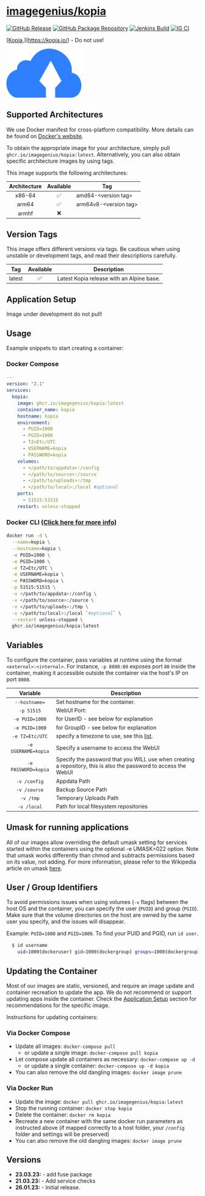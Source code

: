 <!-- DO NOT EDIT THIS FILE MANUALLY  -->

# [imagegenius/kopia](https://github.com/imagegenius/docker-kopia)

[![GitHub Release](https://img.shields.io/github/release/imagegenius/docker-kopia.svg?color=007EC6&labelColor=555555&logoColor=ffffff&style=for-the-badge&logo=github)](https://github.com/imagegenius/docker-kopia/releases)
[![GitHub Package Repository](https://shields.io/badge/GitHub%20Package-blue?logo=github&logoColor=ffffff&style=for-the-badge)](https://github.com/imagegenius/docker-kopia/packages)
[![Jenkins Build](https://img.shields.io/jenkins/build?labelColor=555555&logoColor=ffffff&style=for-the-badge&jobUrl=https%3A%2F%2Fci.imagegenius.io%2Fjob%2FDocker-Pipeline-Builders%2Fjob%2Fdocker-kopia%2Fjob%2Fmain%2F&logo=jenkins)](https://ci.imagegenius.io/job/Docker-Pipeline-Builders/job/docker-kopia/job/main/)
[![IG CI](https://img.shields.io/badge/dynamic/yaml?color=007EC6&labelColor=555555&logoColor=ffffff&style=for-the-badge&label=CI&query=CI&url=https%3A%2F%2Fci-tests.imagegenius.io%2Fkopia%2Flatest-main%2Fci-status.yml)](https://ci-tests.imagegenius.io/kopia/latest-main/index.html)

[[Kopia](https://kopia.io/),](https://kopia.io/) - Do not use!

[![kopia](https://raw.githubusercontent.com/kopia/kopia/master/icons/kopia.svg)](https://kopia.io/)

## Supported Architectures

We use Docker manifest for cross-platform compatibility. More details can be found on [Docker's website](https://github.com/docker/distribution/blob/master/docs/spec/manifest-v2-2.md#manifest-list).

To obtain the appropriate image for your architecture, simply pull `ghcr.io/imagegenius/kopia:latest`. Alternatively, you can also obtain specific architecture images by using tags.

This image supports the following architectures:

| Architecture | Available | Tag |
| :----: | :----: | ---- |
| x86-64 | ✅ | amd64-\<version tag\> |
| arm64 | ✅ | arm64v8-\<version tag\> |
| armhf | ❌ | |

## Version Tags

This image offers different versions via tags. Be cautious when using unstable or development tags, and read their descriptions carefully.

| Tag | Available | Description |
| :----: | :----: |--- |
| latest | ✅ | Latest Kopia release with an Alpine base. |
## Application Setup

Image under development do not pull!

## Usage

Example snippets to start creating a container:

### Docker Compose

```yaml
---
version: "2.1"
services:
  kopia:
    image: ghcr.io/imagegenius/kopia:latest
    container_name: kopia
    hostname: kopia
    environment:
      - PUID=1000
      - PGID=1000
      - TZ=Etc/UTC
      - USERNAME=kopia
      - PASSWORD=kopia
    volumes:
      - </path/to/appdata>:/config
      - </path/to/source>:/source
      - </path/to/uploads>:/tmp
      - </path/to/local>:/local #optional
    ports:
      - 51515:51515
    restart: unless-stopped
```

### Docker CLI ([Click here for more info](https://docs.docker.com/engine/reference/commandline/cli/))

```bash
docker run -d \
  --name=kopia \
  --hostname=kopia \
  -e PUID=1000 \
  -e PGID=1000 \
  -e TZ=Etc/UTC \
  -e USERNAME=kopia \
  -e PASSWORD=kopia \
  -p 51515:51515 \
  -v </path/to/appdata>:/config \
  -v </path/to/source>:/source \
  -v </path/to/uploads>:/tmp \
  -v </path/to/local>:/local `#optional` \
  --restart unless-stopped \
  ghcr.io/imagegenius/kopia:latest

```

## Variables

To configure the container, pass variables at runtime using the format `<external>:<internal>`. For instance, `-p 8080:80` exposes port `80` inside the container, making it accessible outside the container via the host's IP on port `8080`.

| Variable | Description |
| :----: | --- |
| `--hostname=` | Set hostname for the container. |
| `-p 51515` | WebUI Port: |
| `-e PUID=1000` | for UserID - see below for explanation |
| `-e PGID=1000` | for GroupID - see below for explanation |
| `-e TZ=Etc/UTC` | specify a timezone to use, see this [list](https://en.wikipedia.org/wiki/List_of_tz_database_time_zones#List). |
| `-e USERNAME=kopia` | Specify a username to access the WebUI |
| `-e PASSWORD=kopia` | Specify the password that you WILL use when creating a repository, this is also the password to access the WebUI |
| `-v /config` | Appdata Path |
| `-v /source` | Backup Source Path |
| `-v /tmp` | Temporary Uploads Path |
| `-v /local` | Path for local filesystem repositories |

## Umask for running applications

All of our images allow overriding the default umask setting for services started within the containers using the optional -e UMASK=022 option. Note that umask works differently than chmod and subtracts permissions based on its value, not adding. For more information, please refer to the Wikipedia article on umask [here](https://en.wikipedia.org/wiki/Umask).

## User / Group Identifiers

To avoid permissions issues when using volumes (`-v` flags) between the host OS and the container, you can specify the user (`PUID`) and group (`PGID`). Make sure that the volume directories on the host are owned by the same user you specify, and the issues will disappear.

Example: `PUID=1000` and `PGID=1000`. To find your PUID and PGID, run `id user`.

```bash
  $ id username
    uid=1000(dockeruser) gid=1000(dockergroup) groups=1000(dockergroup)
```

## Updating the Container

Most of our images are static, versioned, and require an image update and container recreation to update the app. We do not recommend or support updating apps inside the container. Check the [Application Setup](#application-setup) section for recommendations for the specific image.

Instructions for updating containers:

### Via Docker Compose

* Update all images: `docker-compose pull`
  * or update a single image: `docker-compose pull kopia`
* Let compose update all containers as necessary: `docker-compose up -d`
  * or update a single container: `docker-compose up -d kopia`
* You can also remove the old dangling images: `docker image prune`

### Via Docker Run

* Update the image: `docker pull ghcr.io/imagegenius/kopia:latest`
* Stop the running container: `docker stop kopia`
* Delete the container: `docker rm kopia`
* Recreate a new container with the same docker run parameters as instructed above (if mapped correctly to a host folder, your `/config` folder and settings will be preserved)
* You can also remove the old dangling images: `docker image prune`

## Versions

* **23.03.23:** - add fuse package
* **21.03.23:** - Add service checks
* **26.01.23:** - Initial release.
